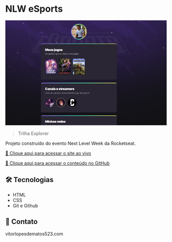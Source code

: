 # NLW eSports

![preview](GitHub/nlw-esports.gif)

> Trilha Explorer

Projeto construído do evento Next Level Week da Rocketseat.

[🔗 Clique aqui para acessar o site ao vivo](https://vitorlopes523.github.io/NLW-eSports/)

[🔗 Clique aqui para acessar o conteúdo no GitHub](https://github.com/vitorlopes523/NLW-eSports)


## 🛠 Tecnologias

- HTML
- CSS
- Git e Github

## 💛 Contato

vitorlopesdematos523.com